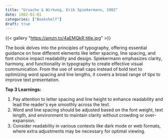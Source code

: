 ```yaml
---
title: "Ursache & Wirkung, Erik Spiekermann, 1982"
date: 1982-01-01
categories: ["Bookshelf"]
draft: true
---
```


{{< gallery "https://amzn.to/4aEMQkR,title.jpg" >}}

The book delves into the principles of typography, offering essential guidance on how different elements like letter spacing, line spacing, and font choice impact readability and design. Spiekermann emphasizes clarity, harmony, and functionality in typography to create effective visual communication. From the use of small caps instead of bold text to optimizing word spacing and line lengths, it covers a broad range of tips to improve text presentation.

**Top 3 Learnings:**

1. Pay attention to letter spacing and line height to enhance readability and lead the reader's eye smoothly across the text.
2. Word and line spacing should be adjusted based on the font weight, text length, and environment to maintain clarity without crowding or over-expansion.
3. Consider readability in various contexts like dark mode or web formats, where extra adjustments may be necessary for optimal viewing.
